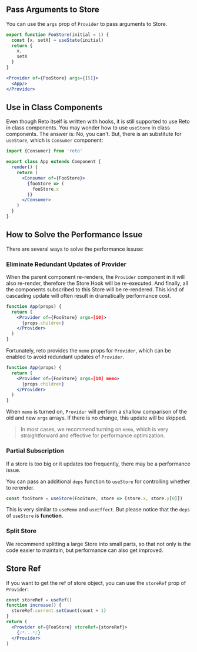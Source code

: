 ## Pass Arguments to Store

You can use the `args` prop of `Provider` to pass arguments to Store.

```jsx
export function FooStore(initial = 1) {
  const [x, setX] = useState(initial)
  return {
    x,
    setX
  }
}
```

```jsx
<Provider of={FooStore} args={[5]}>
  <App/>
</Provider>
```

## Use in Class Components

Even though Reto itself is written with hooks, it is still supported to use Reto in class components. You may wonder how to use `useStore` in class components. The answer is: No, you can't. But, there is an substitute for `useStore`, which is `Consumer` component:

```jsx
import {Consumer} from 'reto'

export class App extends Component {
  render() {
    return (
      <Consumer of={FooStore}>
        {fooStore => (
          fooStore.x
        )}
      </Consumer>
    )
  }
}
```


## How to Solve the Performance Issue

There are several ways to solve the performance issuse:

### Eliminate Redundant Updates of Provider

When the parent component re-renders, the `Provider` component in it will also re-render, therefore the Store Hook will be re-executed. And finally, all the components subscribed to this Store will be re-rendered. This kind of cascading update will often result in dramatically performance cost.

```jsx
function App(props) {
  return (
    <Provider of={FooStore} args=[10]>
      {props.children}
    </Provider>
  )
}
```

Fortunately, reto provides the `memo` props for `Provider`, which can be enabled to avoid redundant updates of `Provider`.

```jsx
function App(props) {
  return (
    <Provider of={FooStore} args=[10] memo>
      {props.children}
    </Provider>
  )
}
```

When `memo` is turned on, `Provider` will perform a shallow comparison of the old and new `args` arrays. If there is no change, this update will be skipped.

> In most cases, we recommend turning on `memo`, which is very straightforward and effective for performance optimization.

### Partial Subscription

If a store is too big or it updates too frequently, there may be a performance issue.

You can pass an additional `deps` function to `useStore` for controlling whether to rerender.

```jsx
const fooStore = useStore(FooStore, store => [store.x, store.y[0]])
```

This is very similar to `useMemo` and `useEffect`. But please notice that the `deps` of `useStore` is **function**.

### Split Store

We recommend splitting a large Store into small parts, so that not only is the code easier to maintain, but performance can also get improved.

## Store Ref

If you want to get the ref of store object, you can use the `storeRef` prop of `Provider`:

```jsx
const storeRef = useRef()
function increase() {
  storeRef.current.setCount(count + 1)
}
return (
  <Provider of={FooStore} storeRef={storeRef}>
    {/*...*/}
  </Provider>
)
```

